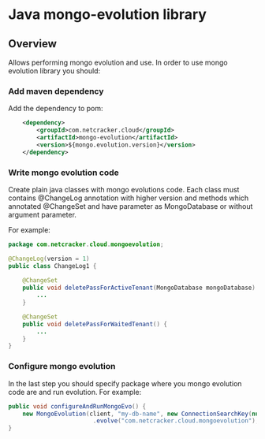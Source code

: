 # Java mongo-evolution library

## Overview

Allows performing mongo evolution and use. In order to use mongo evolution library you should:

### Add maven dependency

Add the dependency to pom:

```xml
    <dependency>
        <groupId>com.netcracker.cloud</groupId>
        <artifactId>mongo-evolution</artifactId>
        <version>${mongo.evolution.version}</version>
    </dependency>
```

### Write mongo evolution code

Create plain java classes with mongo evolutions code. Each class must contains @ChangeLog annotation with higher version 
and methods which annotated @ChangeSet and have parameter as MongoDatabase or without argument parameter.

For example:

```java
package com.netcracker.cloud.mongoevolution;

@ChangeLog(version = 1)
public class ChangeLog1 {
   
    @ChangeSet
    public void deletePassForActiveTenant(MongoDatabase mongoDatabase) {
        ...
    }

    @ChangeSet
    public void deletePassForWaitedTenant() {
        ...
    }
}
```

### Configure mongo evolution

In the last step you should specify package where you mongo evolution code are and run evolution. For example:

```java
public void configureAndRunMongoEvo() {
    new MongoEvolution(client, "my-db-name", new ConnectionSearchKey(null, DB_CLASSIFIER))
                        .evolve("com.netcracker.cloud.mongoevolution");
}
```
